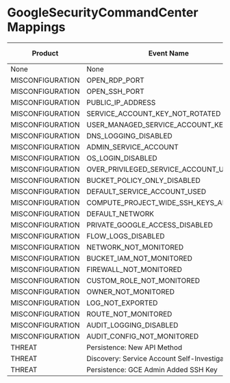 # GoogleSecurityCommandCenter Mappings
|Product|Event Name|Visual Family|
|-------|----------|-------------|
|None|None|Default|
|MISCONFIGURATION|OPEN_RDP_PORT|Default|
|MISCONFIGURATION|OPEN_SSH_PORT|Default|
|MISCONFIGURATION|PUBLIC_IP_ADDRESS|Default|
|MISCONFIGURATION|SERVICE_ACCOUNT_KEY_NOT_ROTATED|Default|
|MISCONFIGURATION|USER_MANAGED_SERVICE_ACCOUNT_KEY|Default|
|MISCONFIGURATION|DNS_LOGGING_DISABLED|Default|
|MISCONFIGURATION|ADMIN_SERVICE_ACCOUNT|Default|
|MISCONFIGURATION|OS_LOGIN_DISABLED|Default|
|MISCONFIGURATION|OVER_PRIVILEGED_SERVICE_ACCOUNT_USER|Default|
|MISCONFIGURATION|BUCKET_POLICY_ONLY_DISABLED|Default|
|MISCONFIGURATION|DEFAULT_SERVICE_ACCOUNT_USED|Default|
|MISCONFIGURATION|COMPUTE_PROJECT_WIDE_SSH_KEYS_ALLOWED|Default|
|MISCONFIGURATION|DEFAULT_NETWORK|Default|
|MISCONFIGURATION|PRIVATE_GOOGLE_ACCESS_DISABLED|Default|
|MISCONFIGURATION|FLOW_LOGS_DISABLED|Default|
|MISCONFIGURATION|NETWORK_NOT_MONITORED|Default|
|MISCONFIGURATION|BUCKET_IAM_NOT_MONITORED|Default|
|MISCONFIGURATION|FIREWALL_NOT_MONITORED|Default|
|MISCONFIGURATION|CUSTOM_ROLE_NOT_MONITORED|Default|
|MISCONFIGURATION|OWNER_NOT_MONITORED|Default|
|MISCONFIGURATION|LOG_NOT_EXPORTED|Default|
|MISCONFIGURATION|ROUTE_NOT_MONITORED|Default|
|MISCONFIGURATION|AUDIT_LOGGING_DISABLED|Default|
|MISCONFIGURATION|AUDIT_CONFIG_NOT_MONITORED|Default|
|THREAT|Persistence: New API Method|Default|
|THREAT|Discovery: Service Account Self-Investigation|Default|
|THREAT|Persistence: GCE Admin Added SSH Key|Default|
